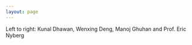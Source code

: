 ```yaml
---
layout: page
---
```

Left to right:  Kunal Dhawan, Wenxing Deng, Manoj Ghuhan and Prof. Eric Nyberg
